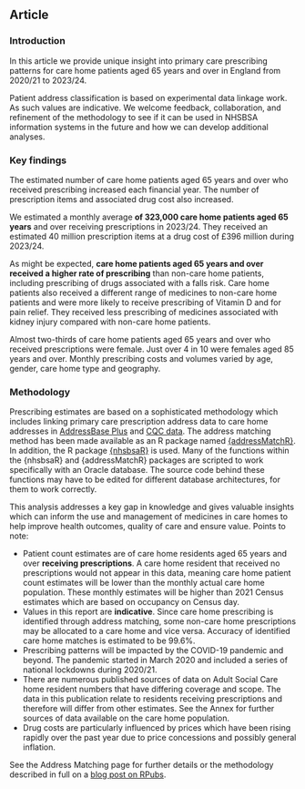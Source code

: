 ## Article

### Introduction

In this article we provide unique insight into primary care prescribing patterns for care home patients aged 65 years and over in England from 2020/21 to 2023/24.

Patient address classification is based on experimental data linkage work. As such values are indicative. We welcome feedback, collaboration, and refinement of the methodology to see if it can be used in NHSBSA information systems in the future and how we can develop additional analyses.

### Key findings

The estimated number of care home patients aged 65 years and over who received prescribing increased each financial year. The number of prescription items and associated drug cost also increased.

We estimated a monthly average __of 323,000 care home patients aged 65 years__ and over receiving prescriptions in 2023/24. They received an estimated 40 million prescription items at a drug cost of £396 million during 2023/24.

As might be expected, __care home patients aged 65 years and over received a higher rate of prescribing__ than non-care home patients, including prescribing of drugs associated with a falls risk. Care home patients also received a different range of medicines to non-care home patients and were more likely to receive prescribing of Vitamin D and for pain relief. They received less prescribing of medicines associated with kidney injury compared with non-care home patients.

Almost two-thirds of care home patients aged 65 years and over who received prescriptions were female. Just over 4 in 10 were females aged 85 years and over. Monthly prescribing costs and volumes varied by age, gender, care home type and geography.

### Methodology

Prescribing estimates are based on a sophisticated methodology which includes linking primary care prescription address data to care home addresses in [AddressBase Plus](https://www.ordnancesurvey.co.uk/business-government/products/addressbase) and [CQC data](https://anypoint.mulesoft.com/exchange/portals/care-quality-commission-5/4d36bd23-127d-4acf-8903-ba292ea615d4/cqc-syndication-1/). The address matching method has been made available as an R package named [{addressMatchR}](https://github.com/nhsbsa-data-analytics/addressMatchR). In addition, the R package [{nhsbsaR}](https://github.com/nhsbsa-data-analytics/nhsbsaR) is used. Many of the functions within the {nhsbsaR} and {addressMatchR} packages are scripted to work specifically with an Oracle database. The source code behind these functions may have to be edited for different database architectures, for them to work correctly.

This analysis addresses a key gap in knowledge and gives valuable insights which can inform the use and management of medicines in care homes to help improve health outcomes, quality of care and ensure value. Points to note:

- Patient count estimates are of care home residents aged 65 years and over __receiving prescriptions__. A care home resident that received no prescriptions would not appear in this data, meaning care home patient count estimates will be lower than the monthly actual care home population. These monthly estimates will be higher than 2021 Census estimates which are based on occupancy on Census day.
- Values in this report are __indicative__. Since care home prescribing is identified through address matching, some non-care home prescriptions may be allocated to a care home and vice versa. Accuracy of identified care home matches is estimated to be 99.6%.
- Prescribing patterns will be impacted by the COVID-19 pandemic and beyond. The pandemic started in March 2020 and included a series of national lockdowns during 2020/21.
- There are numerous published sources of data on Adult Social Care home resident numbers that have differing coverage and scope. The data in this publication relate to residents receiving prescriptions and therefore will differ from other estimates. See the Annex for further sources of data available on the care home population.
- Drug costs are particularly influenced by prices which have been rising rapidly over the past year due to price concessions and possibly general inflation.

See the Address Matching page for further details or the methodology described in full on a [blog post on RPubs](https://rpubs.com/nhsbsa-data-analytics/methodology).
